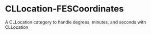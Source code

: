 CLLocation-FESCoordinates
=========================

A CLLocation category to handle degrees, minutes, and seconds with CLLocation
